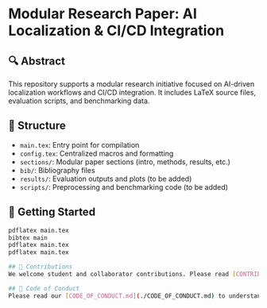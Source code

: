 # Modular Research Paper: AI Localization & CI/CD Integration

## 🔍 Abstract
This repository supports a modular research initiative focused on AI-driven localization workflows and CI/CD integration. It includes LaTeX source files, evaluation scripts, and benchmarking data.

## 📁 Structure
- `main.tex`: Entry point for compilation
- `config.tex`: Centralized macros and formatting
- `sections/`: Modular paper sections (intro, methods, results, etc.)
- `bib/`: Bibliography files
- `results/`: Evaluation outputs and plots (to be added)
- `scripts/`: Preprocessing and benchmarking code (to be added)

## 🚀 Getting Started
```bash
pdflatex main.tex
bibtex main
pdflatex main.tex
pdflatex main.tex

## 🤝 Contributions
We welcome student and collaborator contributions. Please read [CONTRIBUTING.md](./CONTRIBUTING.md) before submitting pull requests.

## 🧭 Code of Conduct
Please read our [CODE_OF_CONDUCT.md](./CODE_OF_CONDUCT.md) to understand the standards expected in this collaborative research project.